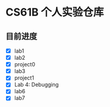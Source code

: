 # CS61B 个人实验仓库
## 目前进度
* [x] lab1
* [x] lab2
* [x] project0
* [x] lab3
* [x] project1
* [x] Lab 4: Debugging
* [x] lab6
* [x] lab7
